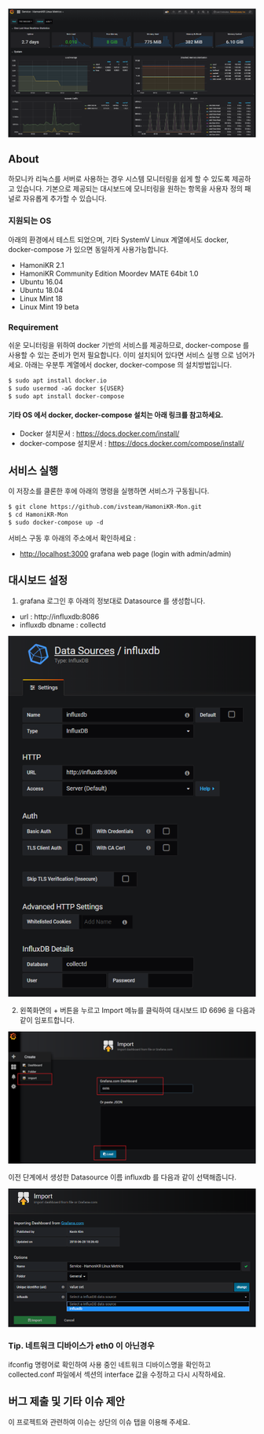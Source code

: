 ![Dashboard](https://github.com/ivsteam/ivsteam.github.io/blob/master/img/grafana_6696.png)

## About

하모니카 리눅스를 서버로 사용하는 경우 시스템 모니터링을 쉽게 할 수 있도록 제공하고 있습니다.
기본으로 제공되는 대시보드에 모니터링을 원하는 항목을 사용자 정의 패널로 자유롭게 추가할 수 있습니다.


### 지원되는 OS

아래의 환경에서 테스트 되었으며, 기타 SystemV Linux 계열에서도 docker, docker-compose 가 있으면 동일하게 사용가능합니다.

- HamoniKR 2.1
- HamoniKR Community Edition Moordev MATE 64bit 1.0
- Ubuntu 16.04
- Ubuntu 18.04
- Linux Mint 18
- Linux Mint 19 beta

### Requirement
쉬운 모니터링을 위하여 docker 기반의 서비스를 제공하므로, docker-compose 를 사용할 수 있는 준비가 먼저 필요합니다.
이미 설치되어 있다면 서비스 실행 으로 넘어가세요.
아래는 우분투 계열에서 docker, docker-compose 의 설치방법입니다.
```
$ sudo apt install docker.io
$ sudo usermod -aG docker ${USER}
$ sudo apt install docker-compose
```
#### 기타 OS 에서 docker, docker-compose 설치는 아래 링크를 참고하세요.

- Docker 설치문서 : https://docs.docker.com/install/
- docker-compose 설치문서 : https://docs.docker.com/compose/install/


## 서비스 실행

이 저장소를 클론한 후에 아래의 명령을 실행하면 서비스가 구동됩니다.

```
$ git clone https://github.com/ivsteam/HamoniKR-Mon.git
$ cd HamoniKR-Mon
$ sudo docker-compose up -d
```

서비스 구동 후 아래의 주소에서 확인하세요 :

- <http://localhost:3000>  grafana web page (login with admin/admin)


## 대시보드 설정

1) grafana 로그인 후 아래의 정보대로 Datasource 를 생성합니다. 
- url : http://influxdb:8086
- influxdb dbname : collectd

![Add Data Source](https://github.com/ivsteam/ivsteam.github.io/blob/master/img/add_data_source.png)


2) 왼쪽화면의 + 버튼을 누르고 Import 메뉴를 클릭하여 대시보드 ID 6696 을 다음과 같이 임포트합니다. 

![Import](https://github.com/ivsteam/ivsteam.github.io/blob/master/img/dashboard_import.png)

이전 단계에서 생성한 Datasource 이름 influxdb 를 다음과 같이 선택해줍니다.

![Select DS](https://github.com/ivsteam/ivsteam.github.io/blob/master/img/select_ds.png)


### Tip. 네트워크 디바이스가 eth0 이 아닌경우
ifconfig 명령어로 확인하여 사용 중인 네트워크 디바이스명을 확인하고
collected.conf 파일에서 <Plugin interface> 섹션의 interface 값을 수정하고 다시 시작하세요.



## 버그 제출 및 기타 이슈 제안
이 프로젝트와 관련하여 이슈는 상단의 이슈 탭을 이용해 주세요.
